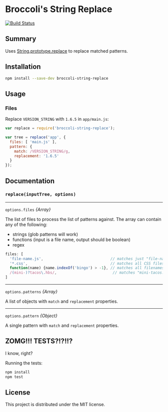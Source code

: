 # Broccoli's String Replace

[![Build Status](https://travis-ci.org/rwjblue/broccoli-string-replace.svg?branch=master)](https://travis-ci.org/rjackson/broccoli-string-replace)

## Summary

Uses [String.prototype.replace](https://developer.mozilla.org/en-US/docs/Web/JavaScript/Reference/Global_Objects/String/replace) to
replace matched patterns.

## Installation

```bash
npm install --save-dev broccoli-string-replace
```

## Usage

### Files

Replace `VERSION_STRING` with `1.6.5` in `app/main.js`:

```javascript
var replace = require('broccoli-string-replace');

var tree = replace('app', {
  files: [ 'main.js' ],
  pattern: {
    match: /VERSION_STRING/g,
    replacement: '1.6.5'
  }
});
```

## Documentation

### `replace(inputTree, options)`

---

`options.files` *{Array}*

The list of files to process the list of patterns against. The array can contain any of the following:
- strings (glob patterns will work)
- functions (input is a file name, output should be boolean)
- regex

```javascript
files: [
  'file-name.js',                              // matches just "file-name.js"
  '*.css',                                     // matches all CSS files,
  function(name) {name.indexOf('bingo') > -1}, // matches all filenames containing substring "bingo",
  /(mini-)?tacos\.hbs/,                         // matches "mini-tacos.hbs" and "tacos.hbs"
]

```

---

`options.patterns` *{Array}*

A list of objects with `match` and `replacement` properties.

---

`options.pattern` *{Object}*

A single pattern with `match` and `replacement` properties.

## ZOMG!!! TESTS?!?!!?

I know, right?

Running the tests:

```javascript
npm install
npm test
```

## License

This project is distributed under the MIT license.

